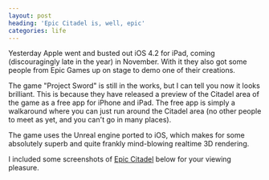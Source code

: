 ```yaml
---
layout: post
heading: 'Epic Citadel is, well, epic'
categories: life
---
```


Yesterday Apple went and busted out iOS 4.2 for iPad, coming (discouragingly late in the year) in November. With it they also got some people from Epic Games up on stage to demo one of their creations.

The game "Project Sword" is still in the works, but I can tell you now it looks brilliant. This is because they have released a preview of the Citadel area of the game as a free app for iPhone and iPad. The free app is simply a walkaround where you can just run around the Citadel area (no other people to meet as yet, and you can't go in many places).

The game uses the Unreal engine ported to iOS, which makes for some absolutely superb and quite frankly mind-blowing realtime 3D rendering.

I included some screenshots of [Epic Citadel](http://itunes.apple.com/us/app/epic-citadel/id388888815?mt=8#) below for your viewing pleasure.

<!-- Replace missing image from http://media.chris-alexander.co.uk/wp-content/uploads/2010/09/citadel-1.png -->

<!-- Replace missing image from http://media.chris-alexander.co.uk/wp-content/uploads/2010/09/citadel-3.png -->

<!-- Replace missing image from http://media.chris-alexander.co.uk/wp-content/uploads/2010/09/citadel-4.png -->

<!-- Replace missing image from http://media.chris-alexander.co.uk/wp-content/uploads/2010/09/citadel-5.png -->

<!-- Replace missing image from http://media.chris-alexander.co.uk/wp-content/uploads/2010/09/p_1024_768_E53DBCB7-8A46-423E-B284-C61E16FBB291-e1283458216560.jpeg -->

<!-- Replace missing image from http://media.chris-alexander.co.uk/wp-content/uploads/2010/09/p_1024_768_B23271DC-3CBE-429F-ACA6-DC6206DB909D-e1283458227432.jpeg -->

<!-- Replace missing image from http://media.chris-alexander.co.uk/wp-content/uploads/2010/09/p_1024_768_CF945877-CF32-43E6-8FBF-79A4E4FF7147-e1283458234165.jpeg -->

<!-- Replace missing image from http://media.chris-alexander.co.uk/wp-content/uploads/2010/09/p_1024_768_C2928BA2-B705-4B9A-8BEF-122C30E2B733-e1283458240186.jpeg -->
